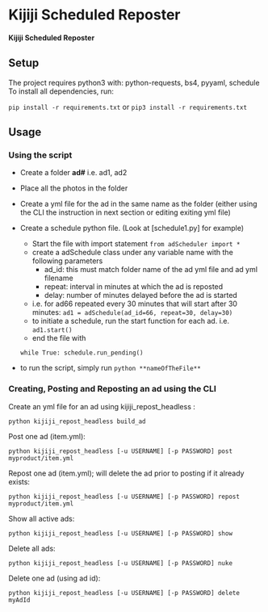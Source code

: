 # Kijiji Scheduled Reposter

#### Kijiji Scheduled Reposter

## Setup

The project requires python3 with: python-requests, bs4, pyyaml, schedule
To install all dependencies, run:

`pip install -r requirements.txt`
or `pip3 install -r requirements.txt`


## Usage

### Using the script

- Create a folder **ad#** i.e. ad1, ad2
- Place all the photos in the folder
- Create a yml file for the ad in the same name as the folder (either using the CLI the instruction in next section or editing exiting yml file)
- Create a schedule python file. (Look at [schedule1.py] for example)
  - Start the file with import statement `from adScheduler import *`
  - create a adSchedule class under any variable name with the following parameters
    - ad_id: this must match folder name of the ad yml file and ad yml filename
    - repeat: interval in minutes at which the ad is reposted
    - delay: number of minutes delayed before the ad is started
  - i.e. for ad66 repeated every 30 minutes that will start after 30 minutes:
  `ad1 = adSchedule(ad_id=66, repeat=30, delay=30)`
  - to initiate a schedule, run the start function for each ad. i.e. `ad1.start()`
  - end the file with

  `while True:
      schedule.run_pending()`

- to run the script, simply run `python **nameOfTheFile**`


### Creating, Posting and Reposting an ad using the CLI

Create an yml file for an ad using kijiji_repost_headless :

`python kijiji_repost_headless build_ad`

Post one ad (item.yml):

`python kijiji_repost_headless [-u USERNAME] [-p PASSWORD] post myproduct/item.yml`

Repost one ad (item.yml); will delete the ad prior to posting if it already exists:

`python kijiji_repost_headless [-u USERNAME] [-p PASSWORD] repost myproduct/item.yml`

Show all active ads:

`python kijiji_repost_headless [-u USERNAME] [-p PASSWORD] show`

Delete all ads:

`python kijiji_repost_headless [-u USERNAME] [-p PASSWORD] nuke`

Delete one ad (using ad id):

`python kijiji_repost_headless [-u USERNAME] [-p PASSWORD] delete myAdId`
